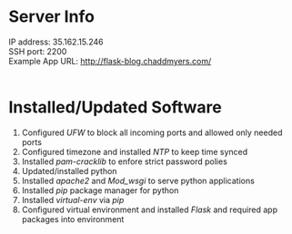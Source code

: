 Server Info
===========
 IP address: 35.162.15.246<br />
 SSH port: 2200<br />
 Example App URL: http://flask-blog.chaddmyers.com/<br />
 <br />

Installed/Updated Software
==================
  1. Configured <i>UFW</i> to block all incoming ports and allowed only needed ports<br />
  2. Configured timezone and installed <i>NTP</i> to keep time synced<br />
  3. Installed <i>pam-cracklib</i> to enfore strict password polies<br />
  4. Updated/installed python<br />
  5. Installed <i>apache2</i> and <i>Mod_wsgi</i> to serve python applications<br />
  6. Installed <i>pip</i> package manager for python<br />
  7. Installed <i>virtual-env</i> via <i>pip</i><br />
  8. Configured virtual environment and installed <i>Flask</i> and required app packages into environment<br />
